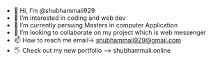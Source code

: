 - 👋 Hi, I’m @shubhammali929
- 👀 I’m interested in coding and web dev
- 🌱 I’m currently persuing Masters in computer Application
- 💞️ I’m looking to collaborate on my project which is web messenger
- 📫 How to reach me email-> shubhammali929@gmail.com
- 🖐️ Check out my new portfolio --> shubhammali.online

<!---
shubhammali929/shubhammali929 is a ✨ special ✨ repository because its `README.md` (this file) appears on your GitHub profile.
You can click the Preview link to take a look at your changes.
--->
